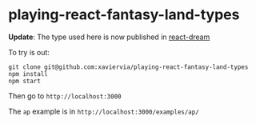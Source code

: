 # playing-react-fantasy-land-types

**Update**: The type used here is now published in [react-dream](https://github.com/xaviervia/react-dream)

To try is out:

```
git clone git@github.com:xaviervia/playing-react-fantasy-land-types
npm install
npm start
```

Then go to `http://localhost:3000`

The `ap` example is in `http://localhost:3000/examples/ap/`
